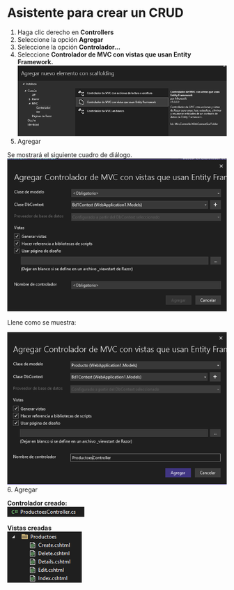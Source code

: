
# Asistente para crear un CRUD
1. Haga clic derecho en **Controllers**
2. Seleccione la opción **Agregar**
3. Seleccione la opción **Controlador...**
4. Seleccione **Controlador de MVC con vistas que usan Entity Framework.**
![image](./img/controller_con_vistas_entity_framework.png)  
5. Agregar  

Se mostrará el siguiente cuadro de diálogo.
![image](./img/dialogo_controlador.png)  

Llene como se muestra:

![image](./img/dialogo_controlador_lleno.png)  
6. Agregar

**Controlador creado:**  
![image](./img/controlador_productos.png)  

**Vistas creadas**  
![image](./img/vistas_productos_creadas.png)  